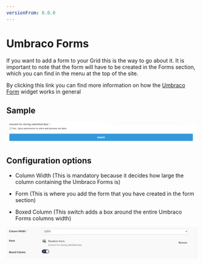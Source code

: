 ```yaml
---
versionFrom: 8.0.0
---
```


# Umbraco Forms

If you want to add a form to your Grid this is the way to go about it. It is important to note that the form will have to be created in the Forms section, which you can find in the menu at the top of the site.

By clicking this link you can find more information on how the [Umbraco Form](../../Umbraco-Form/index.md) widget works in general

## Sample

![Umbraco Forms Frontend](images/Umbraco-Forms-frontend.png)

## Configuration options

- Column Width (This is mandatory because it decides how large the column containing the Umbraco Forms is)

- Form (This is where you add the form that you have created in the form section)

- Boxed Column (This switch adds a box around the entire Umbraco Forms columns width)

![Umbraco Forms Backoffice](images/Umbraco-Form-backoffice.png)